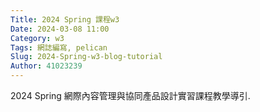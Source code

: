 ```yaml
---
Title: 2024 Spring 課程w3
Date: 2024-03-08 11:00
Category: w3
Tags: 網誌編寫, pelican
Slug: 2024-Spring-w3-blog-tutorial
Author: 41023239
---
```


2024 Spring 網際內容管理與協同產品設計實習課程教學導引.

<!-- PELICAN_END_SUMMARY -->